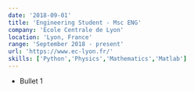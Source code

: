```yaml
---
date: '2018-09-01'
title: 'Engineering Student - Msc ENG'
company: 'Ecole Centrale de Lyon'
location: 'Lyon, France'
range: 'September 2018 - present'
url: 'https://www.ec-lyon.fr/'
skills: ['Python','Physics','Mathematics','Matlab']
---
```


- Bullet 1
